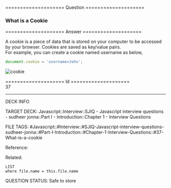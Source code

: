 ==================== Question ====================  

### What is a Cookie  

==================== Answer ====================  

A cookie is a piece of data that is stored on your computer to be accessed by
your browser. Cookies are saved as key/value pairs.  
For example, you can create a cookie named username as below,

```javascript
document.cookie = 'username=John';
```

![cookie](../../../../images/cookie.png)

==================== Id ====================  
37
<!--ID: 1707879843859-->

---

DECK INFO

TARGET DECK: Javascript::Interview::SJIQ - Javascript interview questions - sudheer jonna::Part I - Introduction::Chapter 1 - Interview Questions

FILE TAGS: #Javascript::#Interview::#SJIQ-Javascript-interview-questions-sudheer-jonna::#Part-I-Introduction::#Chapter-1-Interview-Questions::#37-What-is-a-cookie

Reference:

Related:

```dataview
LIST
where file.name = this.file.name
```
QUESTION STATUS: Safe to store
